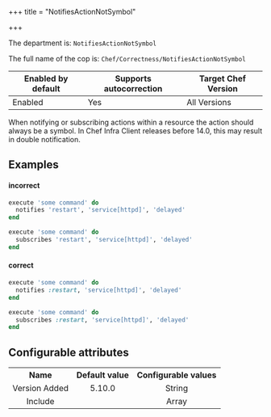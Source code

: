 +++
title = "NotifiesActionNotSymbol"

+++

<!-- This content is automatically generated. See https://github.com/chef/chef-web-docs/blob/main/generated/README.md -->

The department is: `NotifiesActionNotSymbol`

The full name of the cop is: `Chef/Correctness/NotifiesActionNotSymbol`

| Enabled by default | Supports autocorrection | Target Chef Version |
| --- | --- | --- |
| Enabled | Yes | All Versions |

When notifying or subscribing actions within a resource the action should always be a symbol. In Chef Infra Client releases before 14.0, this may result in double notification.

## Examples


#### incorrect

```ruby
execute 'some command' do
  notifies 'restart', 'service[httpd]', 'delayed'
end

execute 'some command' do
  subscribes 'restart', 'service[httpd]', 'delayed'
end
```

#### correct

```ruby
execute 'some command' do
  notifies :restart, 'service[httpd]', 'delayed'
end

execute 'some command' do
  subscribes :restart, 'service[httpd]', 'delayed'
end
```

## Configurable attributes

<table>
<tbody><tr>
<th>Name</th>
<th>Default value</th>
<th>Configurable values</th>
</tr>
<tr>
<td style="text-align:center">Version Added</td>
<td style="text-align:center">5.10.0</td>
<td style="text-align:center">String</td>
</tr>
<tr><td style="text-align:center">Include</td>
<td style="text-align:center"><ul>
</ul>
</td>
<td style="text-align:center">Array</td>
</tr></tbody></table>
